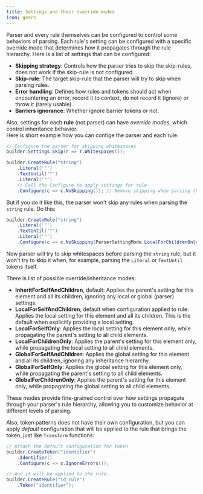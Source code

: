 ```yaml
---
title: Settings and their override modes
icon: gears
---
```


Parser and every rule themselves can be configured to control some behaviors of parsing. Each rule's setting can be configured with a specific override mode that determines how it propagates through the rule hierarchy. Here is a list of settings that can be configured:

- **Skipping strategy**: Controls how the parser tries to skip the skip-rules, does not work if the skip-rule is not configured.
- **Skip-rule**: The target skip-rule that the parser will try to skip when parsing rules.
- **Error handling**: Defines how rules and tokens should act when encountering an error, record it to context, do not record it (ignore) or throw it (rarely usable).
- **Barriers ignorance**: Whether ignore barrier tokens or not.

Also, settings for each **rule** (not parser) can have *override modes*, which control inheritance behavior.  
Here is short example how you can confige the parser and each rule:

```csharp
// Configure the parser for skipping whitespaces
builder.Settings.Skip(r => r.Whitespaces());

builder.CreateRule("string")
    .Literal('"')
    .TextUntil('"')
    .Literal('"')
    // Call the Configure to apply settings for rule
	.Configure(c => c.NoSkipping()); // Remove skipping when parsing this rule
```

But if you do it like this, the parser won't skip any rules when parsing the `string` rule. Do this:

```csharp
builder.CreateRule("string")
    .Literal('"')
    .TextUntil('"')
    .Literal('"')
	.Configure(c => c.NoSkipping(ParserSettingMode.LocalForChildrenOnly)); // Apply the setting for the child rules, not the target rule (this rule is sequence currently)
```

Now parser will try to skip whitespaces before parsing the `string` rule, but it won't try to skip it when, for example, parsing the `Literal` or `TextUntil` tokens itself.

There is list of possible override/inheritance modes:

- **InheritForSelfAndChildren**, default: Applies the parent's setting for this element and all its children, ignoring any local or global (parser) settings.
- **LocalForSelfAndChildren**, default when configuration applied to rule: Applies the local setting for this element and all its children. This is the default when explicitly providing a local setting.
- **LocalForSelfOnly**: Applies the local setting for this element only, while propagating the parent's setting to all child elements.
- **LocalForChildrenOnly**: Applies the parent's setting for this element only, while propagating the local setting to all child elements.
- **GlobalForSelfAndChildren**: Applies the global setting for this element and all its children, ignoring any inheritance hierarchy.
- **GlobalForSelfOnly**: Applies the global setting for this element only, while propagating the parent's setting to all child elements.
- **GlobalForChildrenOnly**: Applies the parent's setting for this element only, while propagating the global setting to all child elements.

These modes provide fine-grained control over how settings propagate through your parser's rule hierarchy, allowing you to customize behavior at different levels of parsing.

Also, token patterns does not have their own configuration, but you can apply *default* configuration that will be applied to the rule that brings the token, just like `Transform` functions:

```csharp
// Attach the default configuration for token
builder.CreateToken("identifier")
    .Identifier()
    .Configure(c => c.IgnoreErrors());

// And it will be applied to the rule:
builder.CreateRule("id_rule")
    .Token("identifier");
```